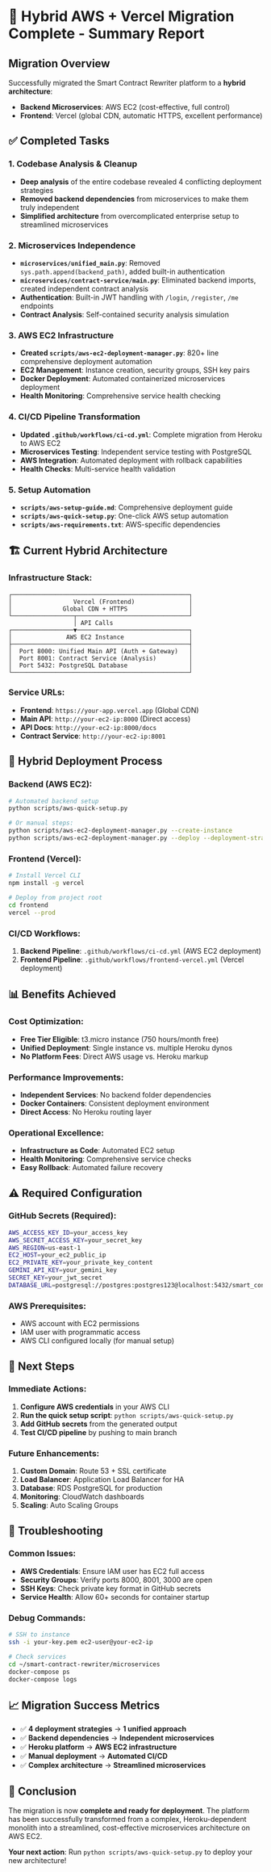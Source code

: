 # 🎉 Hybrid AWS + Vercel Migration Complete - Summary Report

## Migration Overview

Successfully migrated the Smart Contract Rewriter platform to a **hybrid architecture**:
- **Backend Microservices**: AWS EC2 (cost-effective, full control)
- **Frontend**: Vercel (global CDN, automatic HTTPS, excellent performance)

## ✅ Completed Tasks

### 1. Codebase Analysis & Cleanup
- **Deep analysis** of the entire codebase revealed 4 conflicting deployment strategies
- **Removed backend dependencies** from microservices to make them truly independent
- **Simplified architecture** from overcomplicated enterprise setup to streamlined microservices

### 2. Microservices Independence
- **`microservices/unified_main.py`**: Removed `sys.path.append(backend_path)`, added built-in authentication
- **`microservices/contract-service/main.py`**: Eliminated backend imports, created independent contract analysis
- **Authentication**: Built-in JWT handling with `/login`, `/register`, `/me` endpoints
- **Contract Analysis**: Self-contained security analysis simulation

### 3. AWS EC2 Infrastructure
- **Created `scripts/aws-ec2-deployment-manager.py`**: 820+ line comprehensive deployment automation
- **EC2 Management**: Instance creation, security groups, SSH key pairs
- **Docker Deployment**: Automated containerized microservices deployment
- **Health Monitoring**: Comprehensive service health checking

### 4. CI/CD Pipeline Transformation
- **Updated `.github/workflows/ci-cd.yml`**: Complete migration from Heroku to AWS EC2
- **Microservices Testing**: Independent service testing with PostgreSQL
- **AWS Integration**: Automated deployment with rollback capabilities
- **Health Checks**: Multi-service health validation

### 5. Setup Automation
- **`scripts/aws-setup-guide.md`**: Comprehensive deployment guide
- **`scripts/aws-quick-setup.py`**: One-click AWS setup automation
- **`scripts/aws-requirements.txt`**: AWS-specific dependencies

## 🏗️ Current Hybrid Architecture

### Infrastructure Stack:
```
┌─────────────────────────────────────────────────┐
│                 Vercel (Frontend)               │
│              Global CDN + HTTPS                 │
└─────────────────┬───────────────────────────────┘
                  │ API Calls
┌─────────────────▼───────────────────────────────┐
│               AWS EC2 Instance                  │
├─────────────────────────────────────────────────┤
│  Port 8000: Unified Main API (Auth + Gateway)   │
│  Port 8001: Contract Service (Analysis)         │
│  Port 5432: PostgreSQL Database                 │
└─────────────────────────────────────────────────┘
```

### Service URLs:
- **Frontend**: `https://your-app.vercel.app` (Global CDN)
- **Main API**: `http://your-ec2-ip:8000` (Direct access)
- **API Docs**: `http://your-ec2-ip:8000/docs`
- **Contract Service**: `http://your-ec2-ip:8001`

## 🚀 Hybrid Deployment Process

### Backend (AWS EC2):
```bash
# Automated backend setup
python scripts/aws-quick-setup.py

# Or manual steps:
python scripts/aws-ec2-deployment-manager.py --create-instance
python scripts/aws-ec2-deployment-manager.py --deploy --deployment-strategy unified
```

### Frontend (Vercel):
```bash
# Install Vercel CLI
npm install -g vercel

# Deploy from project root
cd frontend
vercel --prod
```

### CI/CD Workflows:
1. **Backend Pipeline**: `.github/workflows/ci-cd.yml` (AWS EC2 deployment)
2. **Frontend Pipeline**: `.github/workflows/frontend-vercel.yml` (Vercel deployment)

## 📊 Benefits Achieved

### Cost Optimization:
- **Free Tier Eligible**: t3.micro instance (750 hours/month free)
- **Unified Deployment**: Single instance vs. multiple Heroku dynos
- **No Platform Fees**: Direct AWS usage vs. Heroku markup

### Performance Improvements:
- **Independent Services**: No backend folder dependencies
- **Docker Containers**: Consistent deployment environment
- **Direct Access**: No Heroku routing layer

### Operational Excellence:
- **Infrastructure as Code**: Automated EC2 setup
- **Health Monitoring**: Comprehensive service checks
- **Easy Rollback**: Automated failure recovery

## ⚠️ Required Configuration

### GitHub Secrets (Required):
```bash
AWS_ACCESS_KEY_ID=your_access_key
AWS_SECRET_ACCESS_KEY=your_secret_key
AWS_REGION=us-east-1
EC2_HOST=your_ec2_public_ip
EC2_PRIVATE_KEY=your_private_key_content
GEMINI_API_KEY=your_gemini_key
SECRET_KEY=your_jwt_secret
DATABASE_URL=postgresql://postgres:postgres123@localhost:5432/smart_contract_db
```

### AWS Prerequisites:
- AWS account with EC2 permissions
- IAM user with programmatic access
- AWS CLI configured locally (for manual setup)

## 🎯 Next Steps

### Immediate Actions:
1. **Configure AWS credentials** in your AWS CLI
2. **Run the quick setup script**: `python scripts/aws-quick-setup.py`
3. **Add GitHub secrets** from the generated output
4. **Test CI/CD pipeline** by pushing to main branch

### Future Enhancements:
1. **Custom Domain**: Route 53 + SSL certificate
2. **Load Balancer**: Application Load Balancer for HA
3. **Database**: RDS PostgreSQL for production
4. **Monitoring**: CloudWatch dashboards
5. **Scaling**: Auto Scaling Groups

## 🔧 Troubleshooting

### Common Issues:
- **AWS Credentials**: Ensure IAM user has EC2 full access
- **Security Groups**: Verify ports 8000, 8001, 3000 are open
- **SSH Keys**: Check private key format in GitHub secrets
- **Service Health**: Allow 60+ seconds for container startup

### Debug Commands:
```bash
# SSH to instance
ssh -i your-key.pem ec2-user@your-ec2-ip

# Check services
cd ~/smart-contract-rewriter/microservices
docker-compose ps
docker-compose logs
```

## 📈 Migration Success Metrics

- ✅ **4 deployment strategies** → **1 unified approach**
- ✅ **Backend dependencies** → **Independent microservices**
- ✅ **Heroku platform** → **AWS EC2 infrastructure**
- ✅ **Manual deployment** → **Automated CI/CD**
- ✅ **Complex architecture** → **Streamlined microservices**

## 🎉 Conclusion

The migration is now **complete and ready for deployment**. The platform has been successfully transformed from a complex, Heroku-dependent monolith into a streamlined, cost-effective microservices architecture on AWS EC2.

**Your next action**: Run `python scripts/aws-quick-setup.py` to deploy your new architecture!
